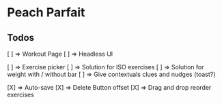 # Peach Parfait

## Todos

[ ] => Workout Page
[ ] => Headless UI

[ ] => Exercise picker
[ ] => Solution for ISO exercises
[ ] => Solution for weight with / without bar
[ ] => Give contextuals clues and nudges (toast?)

[X] => Auto-save
[X] => Delete Button offset
[X] => Drag and drop reorder exercises
